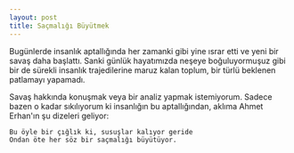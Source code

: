 ```yaml
---
layout: post
title: Saçmalığı Büyütmek
---
```


Bugünlerde insanlık aptallığında her zamanki gibi yine ısrar etti ve yeni bir savaş daha başlattı. Sanki günlük hayatımızda neşeye boğuluyormuşuz gibi bir de sürekli insanlık trajedilerine maruz kalan toplum, bir türlü beklenen patlamayı yapamadı.

Savaş hakkında konuşmak veya bir analiz yapmak istemiyorum. Sadece bazen o kadar sıkılıyorum ki insanlığın bu aptallığından, aklıma Ahmet Erhan'ın şu dizeleri geliyor:

~~~
Bu öyle bir çığlık ki, susuşlar kalıyor geride
Ondan öte her söz bir saçmalığı büyütüyor.
~~~